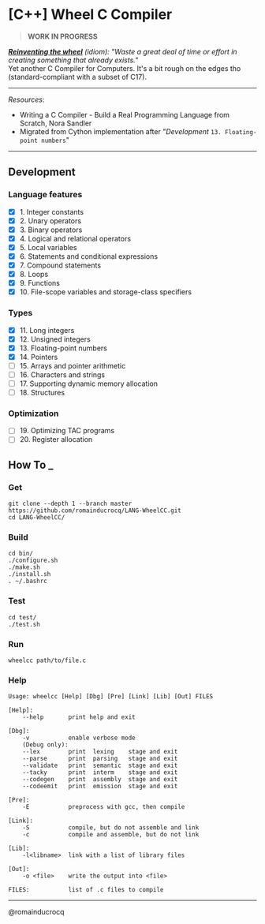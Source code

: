 # [C++] Wheel C Compiler
> **WORK IN PROGRESS**

*__<ins>Reinventing the wheel</ins>__ (idiom): "Waste a great deal of time or effort in creating something that already exists."*  
Yet another C Compiler for Computers. It's a bit rough on the edges tho (standard-compliant with a subset of C17).  

****
_Resources_:
- Writing a C Compiler - Build a Real Programming Language from Scratch, Nora Sandler
- Migrated from Cython implementation after "_Development_ `13. Floating-point numbers`"
****

## Development

### Language features

- [x] 1\. Integer constants  
- [x] 2\. Unary operators  
- [x] 3\. Binary operators  
- [x] 4\. Logical and relational operators  
- [x] 5\. Local variables  
- [x] 6\. Statements and conditional expressions  
- [x] 7\. Compound statements  
- [x] 8\. Loops  
- [x] 9\. Functions  
- [x] 10\. File-scope variables and storage-class specifiers  

### Types

- [x] 11\. Long integers  
- [x] 12\. Unsigned integers  
- [x] 13\. Floating-point numbers  
- [x] 14\. Pointers  
- [ ] 15\. Arrays and pointer arithmetic  
- [ ] 16\. Characters and strings  
- [ ] 17\. Supporting dynamic memory allocation  
- [ ] 18\. Structures  

### Optimization

- [ ] 19\. Optimizing TAC programs  
- [ ] 20\. Register allocation  

## How To _

### Get
```
git clone --depth 1 --branch master https://github.com/romainducrocq/LANG-WheelCC.git
cd LANG-WheelCC/
```

### Build
```
cd bin/
./configure.sh
./make.sh
./install.sh
. ~/.bashrc
```

### Test
```
cd test/
./test.sh
```

### Run
```
wheelcc path/to/file.c
```

### Help
```
Usage: wheelcc [Help] [Dbg] [Pre] [Link] [Lib] [Out] FILES

[Help]:
    --help       print help and exit

[Dbg]:
    -v           enable verbose mode
    (Debug only):
    --lex        print  lexing    stage and exit
    --parse      print  parsing   stage and exit
    --validate   print  semantic  stage and exit
    --tacky      print  interm    stage and exit
    --codegen    print  assembly  stage and exit
    --codeemit   print  emission  stage and exit

[Pre]:
    -E           preprocess with gcc, then compile

[Link]:
    -S           compile, but do not assemble and link
    -c           compile and assemble, but do not link

[Lib]:
    -l<libname>  link with a list of library files

[Out]:
    -o <file>    write the output into <file>

FILES:           list of .c files to compile
```

****

@romainducrocq

